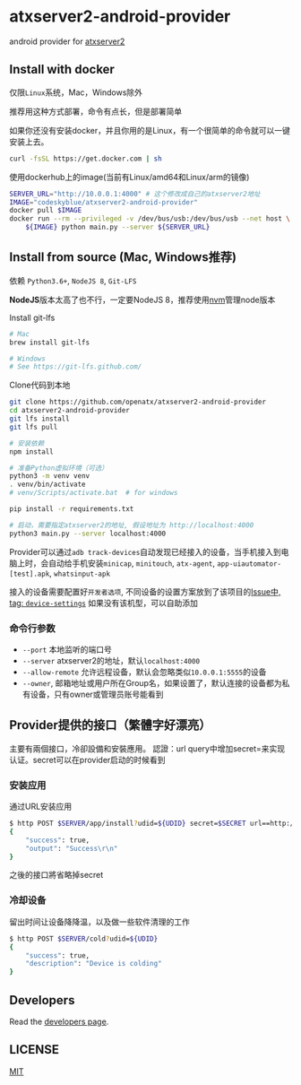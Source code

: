 # atxserver2-android-provider
android provider  for [atxserver2](https://github.com/openatx/atxserver2)

## Install with docker
仅限`Linux`系统，Mac，Windows除外

推荐用这种方式部署，命令有点长，但是部署简单

如果你还没有安装docker，并且你用的是Linux，有一个很简单的命令就可以一键安装上去。

```bash
curl -fsSL https://get.docker.com | sh
```

使用dockerhub上的image(当前有Linux/amd64和Linux/arm的镜像)

```bash
SERVER_URL="http://10.0.0.1:4000" # 这个修改成自己的atxserver2地址
IMAGE="codeskyblue/atxserver2-android-provider"
docker pull $IMAGE
docker run --rm --privileged -v /dev/bus/usb:/dev/bus/usb --net host \
    ${IMAGE} python main.py --server ${SERVER_URL}
```

## Install from source (Mac, Windows推荐)
依赖 `Python3.6+`, `NodeJS 8`, `Git-LFS`

**NodeJS**版本太高了也不行，一定要NodeJS 8，推荐使用[nvm](https://github.com/nvm-sh/nvm)管理node版本

Install git-lfs

```bash
# Mac
brew install git-lfs

# Windows
# See https://git-lfs.github.com/
```

Clone代码到本地

```bash
git clone https://github.com/openatx/atxserver2-android-provider
cd atxserver2-android-provider
git lfs install
git lfs pull

# 安装依赖
npm install

# 准备Python虚拟环境（可选）
python3 -m venv venv
. venv/bin/activate
# venv/Scripts/activate.bat  # for windows

pip install -r requirements.txt

# 启动，需要指定atxserver2的地址, 假设地址为 http://localhost:4000
python3 main.py --server localhost:4000
```

Provider可以通过`adb track-devices`自动发现已经接入的设备，当手机接入到电脑上时，会自动给手机安装`minicap`, `minitouch`, `atx-agent`, `app-uiautomator-[test].apk`, `whatsinput-apk`

接入的设备需要配置好`开发者选项`, 不同设备的设置方案放到了该项目的[Issue中, tag: `device-settings`](https://github.com/openatx/atxserver2-android-provider/issues?q=is%3Aissue+is%3Aopen+label%3Adevice-settings) 如果没有该机型，可以自助添加

### 命令行参数

- `--port` 本地监听的端口号
- `--server` atxserver2的地址，默认`localhost:4000`
- `--allow-remote` 允许远程设备，默认会忽略类似`10.0.0.1:5555`的设备
- `--owner`, 邮箱地址或用户所在Group名，如果设置了，默认连接的设备都为私有设备，只有owner或管理员账号能看到

## Provider提供的接口（繁體字好漂亮）
主要有兩個接口，冷卻設備和安裝應用。
認證：url query中增加secret=来实现认证。secret可以在provider启动的时候看到

### 安装应用
通过URL安装应用

```bash
$ http POST $SERVER/app/install?udid=${UDID} secret=$SECRET url==http://example.com/demo.apk
{
    "success": true,
    "output": "Success\r\n"
}
```

之後的接口將省略掉secret

### 冷却设备
留出时间让设备降降温，以及做一些软件清理的工作

```bash
$ http POST $SERVER/cold?udid=${UDID}
{
    "success": true,
    "description": "Device is colding"
}
```

## Developers
Read the [developers page](DEVELOP.md).

## LICENSE
[MIT](LICENSE)
